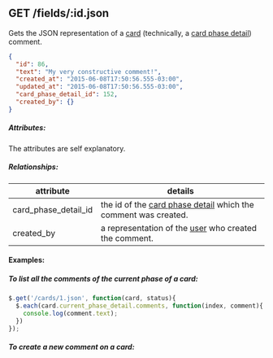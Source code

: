 ## GET /fields/:id.json

Gets the JSON representation of a [card]("card.md") (technically, a [card phase detail]("card_phase_detail.md")) comment.

```json
{
  "id": 86,
  "text": "My very constructive comment!",
  "created_at": "2015-06-08T17:50:56.555-03:00",
  "updated_at": "2015-06-08T17:50:56.555-03:00",
  "card_phase_detail_id": 152,
  "created_by": {}
}
```
##### Attributes:

The attributes are self explanatory.

##### Relationships:

| attribute | details |
| -- | -- |
|card_phase_detail_id| the id of the [card phase detail]("card_phase_detail.md") which the comment was created.|
| created_by | a representation of the [user]("user.md") who created the comment. |

#### Examples:

##### To list all the comments of the current phase of a card:

```javascript
$.get('/cards/1.json', function(card, status){
  $.each(card.current_phase_detail.comments, function(index, comment){
    console.log(comment.text);  
  })
});
```

##### To create a new comment on a card:


